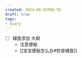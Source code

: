 ```yaml
---
created: 2024-08-03T08:58
draft: true
tags:
- diary
---
```


- [ ] 辅食添加 大纲
	- 注意便秘
	- [[宝宝便秘怎么办#检查辅食]]